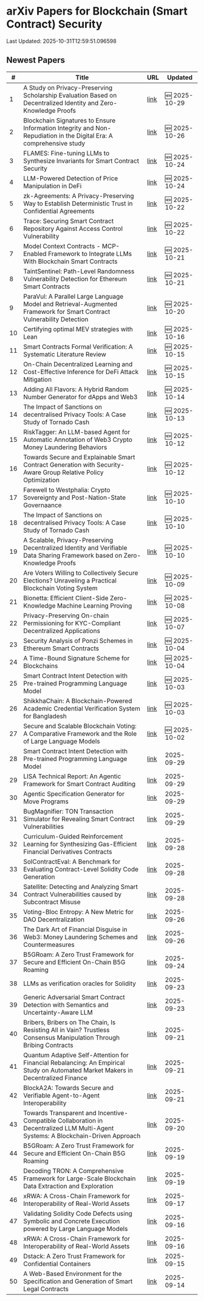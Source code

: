 # arXiv Papers for Blockchain (Smart Contract) Security

Last Updated: 2025-10-31T12:59:51.096598

## Newest Papers

|\#|Title|URL|Updated|
|---|---|---|---|
|1|A Study on Privacy-Preserving Scholarship Evaluation Based on Decentralized Identity and Zero-Knowledge Proofs|[link](http://arxiv.org/abs/2510.25477v1)|🆕 2025-10-29|
|2|Blockchain Signatures to Ensure Information Integrity and Non-Repudiation in the Digital Era: A comprehensive study|[link](http://arxiv.org/abs/2510.22561v1)|🆕 2025-10-26|
|3|FLAMES: Fine-tuning LLMs to Synthesize Invariants for Smart Contract Security|[link](http://arxiv.org/abs/2510.21401v1)|🆕 2025-10-24|
|4|LLM-Powered Detection of Price Manipulation in DeFi|[link](http://arxiv.org/abs/2510.21272v1)|🆕 2025-10-24|
|5|zk-Agreements: A Privacy-Preserving Way to Establish Deterministic Trust in Confidential Agreements|[link](http://arxiv.org/abs/2510.20007v1)|🆕 2025-10-22|
|6|Trace: Securing Smart Contract Repository Against Access Control Vulnerability|[link](http://arxiv.org/abs/2510.19254v1)|🆕 2025-10-22|
|7|Model Context Contracts - MCP-Enabled Framework to Integrate LLMs With Blockchain Smart Contracts|[link](http://arxiv.org/abs/2510.19856v1)|🆕 2025-10-21|
|8|TaintSentinel: Path-Level Randomness Vulnerability Detection for Ethereum Smart Contracts|[link](http://arxiv.org/abs/2510.18192v1)|🆕 2025-10-21|
|9|ParaVul: A Parallel Large Language Model and Retrieval-Augmented Framework for Smart Contract Vulnerability Detection|[link](http://arxiv.org/abs/2510.17919v1)|🆕 2025-10-20|
|10|Certifying optimal MEV strategies with Lean|[link](http://arxiv.org/abs/2510.14480v1)|🆕 2025-10-16|
|11|Smart Contracts Formal Verification: A Systematic Literature Review|[link](http://arxiv.org/abs/2510.17865v1)|🆕 2025-10-15|
|12|On-Chain Decentralized Learning and Cost-Effective Inference for DeFi Attack Mitigation|[link](http://arxiv.org/abs/2510.16024v1)|🆕 2025-10-15|
|13|Adding All Flavors: A Hybrid Random Number Generator for dApps and Web3|[link](http://arxiv.org/abs/2510.12062v1)|🆕 2025-10-14|
|14|The Impact of Sanctions on decentralised Privacy Tools: A Case Study of Tornado Cash|[link](http://arxiv.org/abs/2510.09443v2)|🆕 2025-10-13|
|15|RiskTagger: An LLM-based Agent for Automatic Annotation of Web3 Crypto Money Laundering Behaviors|[link](http://arxiv.org/abs/2510.17848v1)|🆕 2025-10-12|
|16|Towards Secure and Explainable Smart Contract Generation with Security-Aware Group Relative Policy Optimization|[link](http://arxiv.org/abs/2509.09942v2)|🆕 2025-10-12|
|17|Farewell to Westphalia: Crypto Sovereignty and Post-Nation-State Governaance|[link](http://arxiv.org/abs/2510.09840v1)|🆕 2025-10-10|
|18|The Impact of Sanctions on decentralised Privacy Tools: A Case Study of Tornado Cash|[link](http://arxiv.org/abs/2510.09443v1)|🆕 2025-10-10|
|19|A Scalable, Privacy-Preserving Decentralized Identity and Verifiable Data Sharing Framework based on Zero-Knowledge Proofs|[link](http://arxiv.org/abs/2510.09715v1)|🆕 2025-10-10|
|20|Are Voters Willing to Collectively Secure Elections? Unraveling a Practical Blockchain Voting System|[link](http://arxiv.org/abs/2510.08700v1)|🆕 2025-10-09|
|21|Bionetta: Efficient Client-Side Zero-Knowledge Machine Learning Proving|[link](http://arxiv.org/abs/2510.06784v1)|🆕 2025-10-08|
|22|Privacy-Preserving On-chain Permissioning for KYC-Compliant Decentralized Applications|[link](http://arxiv.org/abs/2510.05807v1)|🆕 2025-10-07|
|23|Security Analysis of Ponzi Schemes in Ethereum Smart Contracts|[link](http://arxiv.org/abs/2510.03819v1)|🆕 2025-10-04|
|24|A Time-Bound Signature Scheme for Blockchains|[link](http://arxiv.org/abs/2510.03697v1)|🆕 2025-10-04|
|25|Smart Contract Intent Detection with Pre-trained Programming Language Model|[link](http://arxiv.org/abs/2508.20086v3)|🆕 2025-10-03|
|26|ShikkhaChain: A Blockchain-Powered Academic Credential Verification System for Bangladesh|[link](http://arxiv.org/abs/2508.05334v2)|🆕 2025-10-03|
|27|Secure and Scalable Blockchain Voting: A Comparative Framework and the Role of Large Language Models|[link](http://arxiv.org/abs/2508.05865v2)|🆕 2025-10-02|
|28|Smart Contract Intent Detection with Pre-trained Programming Language Model|[link](http://arxiv.org/abs/2508.20086v2)|2025-09-29|
|29|LISA Technical Report: An Agentic Framework for Smart Contract Auditing|[link](http://arxiv.org/abs/2509.24698v1)|2025-09-29|
|30|Agentic Specification Generator for Move Programs|[link](http://arxiv.org/abs/2509.24515v1)|2025-09-29|
|31|BugMagnifier: TON Transaction Simulator for Revealing Smart Contract Vulnerabilities|[link](http://arxiv.org/abs/2509.24444v1)|2025-09-29|
|32|Curriculum-Guided Reinforcement Learning for Synthesizing Gas-Efficient Financial Derivatives Contracts|[link](http://arxiv.org/abs/2509.23976v1)|2025-09-28|
|33|SolContractEval: A Benchmark for Evaluating Contract-Level Solidity Code Generation|[link](http://arxiv.org/abs/2509.23824v1)|2025-09-28|
|34|Satellite: Detecting and Analyzing Smart Contract Vulnerabilities caused by Subcontract Misuse|[link](http://arxiv.org/abs/2509.23679v1)|2025-09-28|
|35|Voting-Bloc Entropy: A New Metric for DAO Decentralization|[link](http://arxiv.org/abs/2509.22620v1)|2025-09-26|
|36|The Dark Art of Financial Disguise in Web3: Money Laundering Schemes and Countermeasures|[link](http://arxiv.org/abs/2509.21831v1)|2025-09-26|
|37|B5GRoam: A Zero Trust Framework for Secure and Efficient On-Chain B5G Roaming|[link](http://arxiv.org/abs/2509.16390v2)|2025-09-24|
|38|LLMs as verification oracles for Solidity|[link](http://arxiv.org/abs/2509.19153v1)|2025-09-23|
|39|Generic Adversarial Smart Contract Detection with Semantics and Uncertainty-Aware LLM|[link](http://arxiv.org/abs/2509.18934v1)|2025-09-23|
|40|Bribers, Bribers on The Chain, Is Resisting All in Vain? Trustless Consensus Manipulation Through Bribing Contracts|[link](http://arxiv.org/abs/2509.17185v1)|2025-09-21|
|41|Quantum Adaptive Self-Attention for Financial Rebalancing: An Empirical Study on Automated Market Makers in Decentralized Finance|[link](http://arxiv.org/abs/2509.16955v1)|2025-09-21|
|42|BlockA2A: Towards Secure and Verifiable Agent-to-Agent Interoperability|[link](http://arxiv.org/abs/2508.01332v3)|2025-09-21|
|43|Towards Transparent and Incentive-Compatible Collaboration in Decentralized LLM Multi-Agent Systems: A Blockchain-Driven Approach|[link](http://arxiv.org/abs/2509.16736v1)|2025-09-20|
|44|B5GRoam: A Zero Trust Framework for Secure and Efficient On-Chain B5G Roaming|[link](http://arxiv.org/abs/2509.16390v1)|2025-09-19|
|45|Decoding TRON: A Comprehensive Framework for Large-Scale Blockchain Data Extraction and Exploration|[link](http://arxiv.org/abs/2509.16292v1)|2025-09-19|
|46|xRWA: A Cross-Chain Framework for Interoperability of Real-World Assets|[link](http://arxiv.org/abs/2509.12957v2)|2025-09-17|
|47|Validating Solidity Code Defects using Symbolic and Concrete Execution powered by Large Language Models|[link](http://arxiv.org/abs/2509.13023v1)|2025-09-16|
|48|xRWA: A Cross-Chain Framework for Interoperability of Real-World Assets|[link](http://arxiv.org/abs/2509.12957v1)|2025-09-16|
|49|Dstack: A Zero Trust Framework for Confidential Containers|[link](http://arxiv.org/abs/2509.11555v1)|2025-09-15|
|50|A Web-Based Environment for the Specification and Generation of Smart Legal Contracts|[link](http://arxiv.org/abs/2509.11258v1)|2025-09-14|
